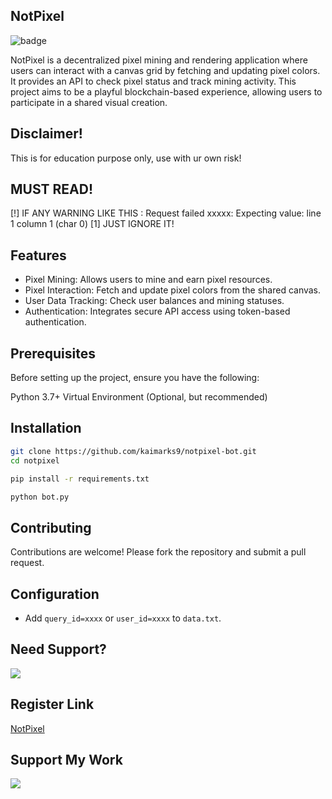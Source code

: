## NotPixel
![badge](https://img.shields.io/badge/version-1.0-blue)

NotPixel is a decentralized pixel mining and rendering application where users can interact with a canvas grid by fetching and updating pixel colors. It provides an API to check pixel status and track mining activity. This project aims to be a playful blockchain-based experience, allowing users to participate in a shared visual creation.

## Disclaimer!
This is for education purpose only, use with ur own risk!

## MUST READ!
[!] IF ANY WARNING LIKE THIS : Request failed xxxxx: Expecting value: line 1 column 1 (char 0)
[1] JUST IGNORE IT!

## Features
- Pixel Mining: Allows users to mine and earn pixel resources.
- Pixel Interaction: Fetch and update pixel colors from the shared canvas.
- User Data Tracking: Check user balances and mining statuses.
- Authentication: Integrates secure API access using token-based authentication.

## Prerequisites
Before setting up the project, ensure you have the following:

Python 3.7+
Virtual Environment (Optional, but recommended)

## Installation

```bash
git clone https://github.com/kaimarks9/notpixel-bot.git
cd notpixel
```
```bash
pip install -r requirements.txt
```
```bash
python bot.py
```
## Contributing
Contributions are welcome! Please fork the repository and submit a pull request.

## Configuration
- Add `query_id=xxxx` or `user_id=xxxx` to `data.txt`.

## Need Support?
[<img src="https://img.shields.io/badge/Telegram-%40Me-orange">](https://t.me/kaimarks9)

## Register Link
[NotPixel](https://t.me/notpixel/app?startapp=f5791227811)

## Support My Work
[<img
src="https://img.shields.io/badge/Binance-FCD535?style=for-the-badge&logo=binance&logoColor=white">](https://trakteer.id/kaimarks9)
